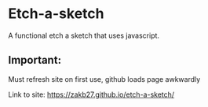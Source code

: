 # Etch-a-sketch


A functional etch a sketch that uses javascript.

## Important:
Must refresh site on first use, github loads page awkwardly

Link to site: https://zakb27.github.io/etch-a-sketch/
